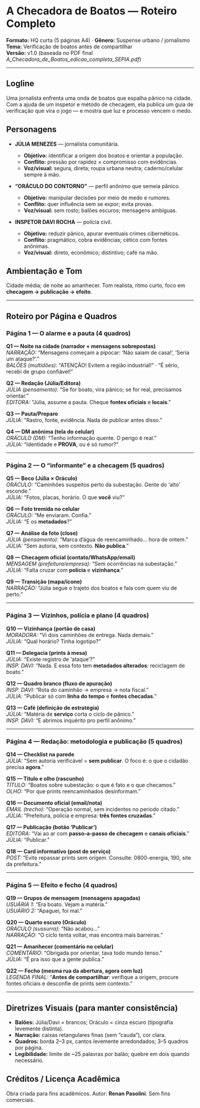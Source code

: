 # A Checadora de Boatos — Roteiro Completo

**Formato:** HQ curta (5 páginas A4) · **Gênero:** Suspense urbano / jornalismo  
**Tema:** Verificação de boatos antes de compartilhar  
**Versão:** v1.0 (baseada no PDF final *A_Checadora_de_Boatos_edicao_completa_SEPIA.pdf*)

---

## Logline
Uma jornalista enfrenta uma onda de boatos que espalha pânico na cidade. Com a ajuda de um inspetor e método de checagem, ela publica um guia de verificação que vira o jogo — e mostra que luz e processo vencem o medo.

## Personagens
- **JÚLIA MENEZES** — jornalista comunitária.  
  - **Objetivo:** identificar a origem dos boatos e orientar a população.  
  - **Conflito:** pressão por rapidez × compromisso com evidências.  
  - **Voz/visual:** segura, direta; roupa urbana neutra; caderno/celular sempre à mão.

- **“ORÁCULO DO CONTORNO”** — perfil anônimo que semeia pânico.  
  - **Objetivo:** manipular decisões por meio de medo e rumores.  
  - **Conflito:** quer influência sem se expor; evita provas.  
  - **Voz/visual:** sem rosto; balões escuros; mensagens ambíguas.

- **INSPETOR DAVI ROCHA** — polícia civil.  
  - **Objetivo:** reduzir pânico, apurar eventuais crimes cibernéticos.  
  - **Conflito:** pragmático, cobra evidências; cético com fontes anônimas.  
  - **Voz/visual:** direto, econômico; distintivo; café na mão.

## Ambientação e Tom
Cidade média; de noite ao amanhecer. Tom realista, ritmo curto, foco em **checagem → publicação → efeito**.

---

## Roteiro por Página e Quadros

### Página 1 — O alarme e a pauta (4 quadros)
**Q1 — Noite na cidade (narrador + mensagens sobrepostas)**  
*NARRAÇÃO:* “Mensagens começam a pipocar: ‘Não saiam de casa!’, ‘Seria um ataque?’.”  
*BALÕES (multidões):* “ATENÇÃO! Evitem a região industrial!” · “É sério, recebi de grupo confiável!”

**Q2 — Redação (Júlia/Editora)**  
*JÚLIA (pensamento):* “Se for boato, vira pânico; se for real, precisamos orientar.”  
*EDITORA:* “Júlia, assume a pauta. Cheque **fontes oficiais** e **locais**.”

**Q3 — Pauta/Preparo**  
*JÚLIA:* “Rastro, fonte, evidência. Nada de publicar antes disso.”

**Q4 — DM anônima (tela do celular)**  
*ORÁCULO (DM):* “Tenho informação quente. O perigo é real.”  
*JÚLIA:* “Identidade e **PROVA**, ou é só rumor?”

---

### Página 2 — O “informante” e a checagem (5 quadros)
**Q5 — Beco (Júlia × Oráculo)**  
*ORÁCULO:* “Caminhões suspeitos perto da subestação. Gente do ‘alto’ esconde.”  
*JÚLIA:* “Fotos, placas, horário. O que **você** viu?”

**Q6 — Foto tremida no celular**  
*ORÁCULO:* “Me enviaram. Confia.”  
*JÚLIA:* “E os **metadados**?”

**Q7 — Análise da foto (close)**  
*JÚLIA (pensamento):* “Marca d’água de reencaminhado… hora de ontem.”  
*JÚLIA:* “Sem autoria, sem contexto. **Não publica**.”

**Q8 — Checagem oficial (contato/WhatsApp/email)**  
*MENSAGEM (prefeitura/empresa):* “Sem ocorrências na subestação.”  
*JÚLIA:* “Falta cruzar com **polícia** e **vizinhança**.”

**Q9 — Transição (mapa/ícone)**  
*NARRAÇÃO:* “Júlia segue o trajeto dos boatos e fala com quem viu de perto.”

---

### Página 3 — Vizinhos, polícia e plano (4 quadros)
**Q10 — Vizinhança (portão de casa)**  
*MORADORA:* “Vi dois caminhões de entrega. Nada demais.”  
*JÚLIA:* “Qual horário? Tinha logotipo?”

**Q11 — Delegacia (prints à mesa)**  
*JÚLIA:* “Existe registro de ‘ataque’?”  
*INSP. DAVI:* “Nada. E essa foto tem **metadados alterados**: reciclagem de boato.”

**Q12 — Quadro branco (fluxo de apuração)**  
*INSP. DAVI:* “Rota do caminhão → empresa → nota fiscal.”  
*JÚLIA:* “Publicar só com **linha do tempo** e **fontes checadas**.”

**Q13 — Café (definição de estratégia)**  
*JÚLIA:* “Matéria de **serviço** corta o ciclo de pânico.”  
*INSP. DAVI:* “E abrimos inquérito pro perfil anônimo.”

---

### Página 4 — Redação: metodologia e publicação (5 quadros)
**Q14 — Checklist na parede**  
*JÚLIA:* “Sem autoria verificável = **sem publicar**. O foco é: o que o cidadão precisa **agora**.”

**Q15 — Título e olho (rascunho)**  
*TÍTULO:* “Boatos sobre subestação: o que é fato e o que checamos.”  
*OLHO:* “Por que prints reencaminhados desinformam.”

**Q16 — Documento oficial (email/nota)**  
*EMAIL (trecho):* “Operação normal, sem incidentes no período citado.”  
*JÚLIA:* “Prefeitura, polícia e empresa: **três fontes cruzadas**.”

**Q17 — Publicação (botão ‘Publicar’)**  
*EDITORA:* “Vai ao ar com **passo-a-passo de checagem** e **canais oficiais**.”  
*JÚLIA:* “Publicar.”

**Q18 — Card informativo (post de serviço)**  
*POST:* “Evite repassar prints sem origem. Consulte: 0800-energia, 190, site da prefeitura.”

---

### Página 5 — Efeito e fecho (4 quadros)
**Q19 — Grupos de mensagem (mensagens apagadas)**  
*USUÁRIA 1:* “Era boato. Vejam a matéria.”  
*USUÁRIO 2:* “Apaguei, foi mal.”

**Q20 — Quarto escuro (Oráculo)**  
*ORÁCULO (sussurra):* “Não acabou…”  
*NARRAÇÃO:* “O ciclo tenta voltar, mas encontra mais barreiras.”

**Q21 — Amanhecer (comentário no celular)**  
*COMENTÁRIO:* “Obrigada por orientar, tava todo mundo tenso.”  
*JÚLIA:* “É pra isso que a gente publica.”

**Q22 — Fecho (mesma rua da abertura, agora com luz)**  
*LEGENDA FINAL:* “**Antes de compartilhar**: verifique a origem, procure fontes oficiais e desconfie de prints sem contexto.”

---

## Diretrizes Visuais (para manter consistência)
- **Balões:** Júlia/Davi = brancos; Oráculo = cinza escuro (tipografia levemente distinta).  
- **Narração:** caixas retangulares finas (sem “cauda”), cor clara.  
- **Quadros:** borda 2–3 px, cantos levemente arredondados; 3–5 quadros por página.  
- **Legibilidade:** limite de ~25 palavras por balão; quebre em dois quando necessário.

## Créditos / Licença Acadêmica
Obra criada para fins acadêmicos. Autor: **Renan Pasolini**. Sem fins comerciais.
